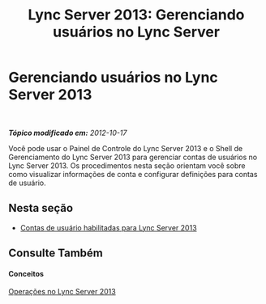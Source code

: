 ﻿---
title: 'Lync Server 2013: Gerenciando usuários no Lync Server'
TOCTitle: Gerenciando usuários no Lync Server 2013
ms:assetid: 16b2d276-f0ea-4be6-ac61-673be6f37cad
ms:mtpsurl: https://technet.microsoft.com/pt-br/library/JJ649974(v=OCS.15)
ms:contentKeyID: 49886113
ms.date: 05/19/2016
mtps_version: v=OCS.15
ms.translationtype: HT
---

# Gerenciando usuários no Lync Server 2013

 

_**Tópico modificado em:** 2012-10-17_

Você pode usar o Painel de Controle do Lync Server 2013 e o Shell de Gerenciamento do Lync Server 2013 para gerenciar contas de usuários no Lync Server 2013. Os procedimentos nesta seção orientam você sobre como visualizar informações de conta e configurar definições para contas de usuário.

## Nesta seção

  - [Contas de usuário habilitadas para Lync Server 2013](lync-server-2013-user-accounts-enabled-for-lync-server.md)

## Consulte Também

#### Conceitos

[Operações no Lync Server 2013](lync-server-2013-operations.md)

